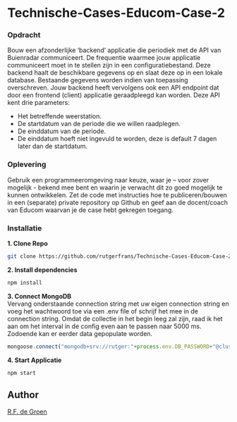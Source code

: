 # Technische-Cases-Educom-Case-2
### Opdracht
Bouw een afzonderlijke ‘backend’ applicatie die periodiek met de API van Buienradar communiceert. De frequentie waarmee jouw applicatie communiceert moet in te stellen zijn in een configuratiebestand. Deze backend haalt de beschikbare gegevens op en slaat deze op in een lokale database. Bestaande gegevens worden indien van toepassing overschreven.  Jouw backend heeft vervolgens ook een API endpoint dat door een frontend (client) applicatie geraadpleegd kan worden. Deze API kent drie parameters:  
- Het betreffende weerstation. 
- De startdatum van de periode die we willen raadplegen. 
- De einddatum van de periode. 
- De einddatum hoeft niet ingevuld te worden, deze is default 7 dagen later dan de startdatum. 

### Oplevering 
Gebruik een programmeeromgeving naar keuze, waar je – voor zover mogelijk - bekend mee bent en waarin je verwacht dit zo goed mogelijk te kunnen ontwikkelen.  Zet de code met instructies hoe te publiceren/bouwen in een (separate) private repository op Github en geef aan de docent/coach van Educom waarvan je de case hebt gekregen toegang.

### Installatie
**1. Clone Repo**
```sh
git clone https://github.com/rutgerfrans/Technische-Cases-Educom-Case-2.git
```

**2. Install dependencies**
```sh
npm install
```

**3. Connect MongoDB**  
Vervang onderstaande connection string met uw eigen connection string en voeg het wachtwoord toe via een .env file of schrijf het mee in de connection string.
Omdat de collectie in het begin leeg zal zijn, raad ik het aan om het interval in de config even aan te passen naar 5000 ms. Zodoende kan er eerder data gepopulate worden. 
```js
mongoose.connect("mongodb+srv://rutger:"+process.env.DB_PASSWORD+"@cluster0.yh4da.mongodb.net/myFirstDatabase?retryWrites=true&w=majority")
```

**4. Start Applicatie**
```sh
npm start
```

## Author
[R.F. de Groen](https://rutgerfrans.com/)
